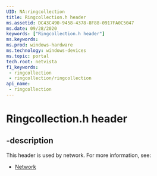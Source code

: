 ```yaml
---
UID: NA:ringcollection
title: Ringcollection.h header
ms.assetid: DC43C490-9458-4378-8F88-0917FA0C5047
ms.date: 09/28/2020
keywords: ["Ringcollection.h header"]
ms.keywords: 
ms.prod: windows-hardware
ms.technology: windows-devices
ms.topic: portal
tech.root: netvista
f1_keywords:
 - ringcollection
 - ringcollection/ringcollection
api_name:
 - ringcollection
---
```


# Ringcollection.h header


## -description

This header is used by network. For more information, see:

- [Network](../_netvista/index.md)

